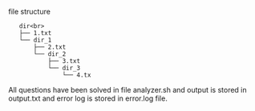file structure
```
   dir<br>
   ├── 1.txt
   └── dir_1
       ├── 2.txt
       └── dir_2
           ├── 3.txt
           └── dir_3
               └── 4.tx
```

All questions have been solved in file analyzer.sh and output is stored in output.txt and error log is stored in error.log file.
